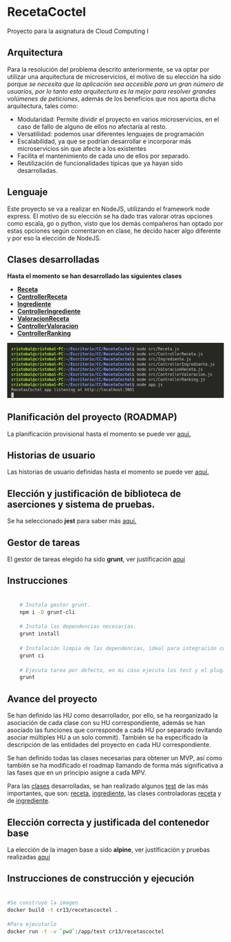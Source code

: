 # RecetaCoctel

Proyecto para la asignatura de Cloud Computing I 

## Arquitectura

Para la resolución del problema descrito anteriormente, se va optar por utilizar una arquitectura de microservicios, el motivo de su elección ha sido porque *se necesita que la aplicación sea accesible para un gran número de usuarios, por lo tanto esta arquitectura es la mejor para resolver grandes volúmenes de peticiones*, además de los beneficios que nos aporta dicha arquitectura, tales como:
- Modularidad: Permite dividir el proyecto en varios microservicios, en el caso de fallo de alguno de ellos no afectaría al resto.
- Versatilidad: podemos usar diferentes lenguajes de programación
- Escalabilidad, ya que se podrían desarrollar e incorporar más microservicios sin que afecte a los existentes
- Facilita el mantenimiento de cada uno de ellos por separado.
- Reutilización de funcionalidades típicas que ya hayan sido desarrolladas.

## Lenguaje

Este proyecto se va a realizar en NodeJS, utilizando el framework node express. El motivo de su elección se ha dado tras valorar otras opciones como escala, go o python, visto que los demás compañeros han optado por estas opciones según comentaron en clase, he decido hacer algo diferente y por eso la elección de NodeJS.

<a name="item1"></a>
## Clases desarrolladas

**Hasta el momento se han desarrollado las siguientes clases**

- [**Receta**](https://github.com/cr13/RecetaCoctel/blob/main/src/Receta.js)
- [**ControllerReceta**](https://github.com/cr13/RecetaCoctel/blob/main/src/ControllerReceta.js)
- [**Ingrediente**](https://github.com/cr13/RecetaCoctel/blob/main/src/Ingrediente.js)
- [**ControllerIngrediente**](https://github.com/cr13/RecetaCoctel/blob/main/src/ControllerIngrediente.js)
- [**ValoracionReceta**](https://github.com/cr13/RecetaCoctel/blob/main/src/ValoracionReceta.js)
- [**ControllerValoracion**](https://github.com/cr13/RecetaCoctel/blob/main/src/ControllerValoracion.js)
- [**ControllerRanking**](https://github.com/cr13/RecetaCoctel/blob/main/src/ControllerRanking.js)

![Verificación de las clases](https://github.com/cr13/RecetaCoctel/blob/main/doc/img/h1/verificacionclases.png)

## Planificación del proyecto (ROADMAP)

La planificación provisional hasta el momento se puede ver [aquí.](https://cr13.github.io/RecetaCoctel/Roadmap.html)

## Historias de usuario

Las historias de usuario definidas hasta el momento se puede ver [aquí.](https://cr13.github.io/RecetaCoctel/hu.html)

## Elección y justificación de biblioteca de aserciones y sistema de pruebas.

Se ha seleccionado **jest** para saber más [aquí.](https://cr13.github.io/RecetaCoctel/aserciones_sis_pruebas.html)

## Gestor de tareas 

El gestor de tareas elegido ha sido **grunt**, ver justificación [aquí](https://cr13.github.io/RecetaCoctel/aserciones_sis_pruebas.html#item3)

## Instrucciones 

```bash

    # Instala gestor grunt.
    npm i -D grunt-cli

    # Instala las dependencias necesarias.
    grunt install   

    # Instalación limpia de las dependencias, ideal para integración continua.
    grunt ci        

    # Ejecuta tarea por defecto, en mi caso ejecuta los test y el plugin para comprobar sintaxis.
    grunt           

```

## Avance del proyecto

Se han definido las HU como desarrollador, por ello, se ha reorganizado la asociación de cada clase con su HU correspondiente, además se han asociado las funciones que corresponde a cada HU por separado (evitando asociar múltiples HU a un solo commit). También se ha especificado la descripción de las entidades del proyecto en cada HU correspondiente.

Se han definido todas las clases necesarias para obtener un MVP, así como también se ha modificado el roadmap llamando de forma más significativa a las fases que en un principio asigne a cada MPV.

Para las [clases](https://github.com/cr13/RecetaCoctel#item1) desarrolladas, se han realizado algunos [test](https://github.com/cr13/RecetaCoctel/tree/main/src/test) de las más importantes, que son: [receta](https://github.com/cr13/RecetaCoctel/blob/main/src/test/receta.test.js), [ingrediente](https://github.com/cr13/RecetaCoctel/blob/main/src/test/ingredientes.test.js), las clases controladoras [receta](https://github.com/cr13/RecetaCoctel/blob/main/src/test/controller_receta.test.js) y de [ingrediente](https://github.com/cr13/RecetaCoctel/blob/main/src/test/controller_ingrediente.test.js).

## Elección correcta y justificada del contenedor base

La elección de la imagen base a sido **alpine**, ver justificación y pruebas realizadas [aquí](https://cr13.github.io/RecetaCoctel/contenedor.html)

## Instrucciones de construcción y ejecución

```bash

#Se construye la imagen 
docker build -t cr13/recetascoctel .

#Para ejecutarlo
docker run -t -v `pwd`:/app/test cr13/recetascoctel

```